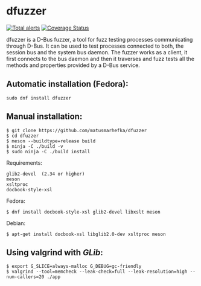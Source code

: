 dfuzzer
=======
[![Total alerts](https://img.shields.io/lgtm/alerts/g/matusmarhefka/dfuzzer.svg?logo=lgtm&logoWidth=18)](https://lgtm.com/projects/g/matusmarhefka/dfuzzer/alerts/)
[![Coverage Status](https://coveralls.io/repos/github/matusmarhefka/dfuzzer/badge.svg)](https://coveralls.io/github/matusmarhefka/dfuzzer)

dfuzzer is a D-Bus fuzzer, a tool for fuzz testing processes communicating
through D-Bus. It can be used to test processes connected to both, the session
bus and the system bus daemon. The fuzzer works as a client, it first connects
to the bus daemon and then it traverses and fuzz tests all the methods and
properties provided by a D-Bus service.

Automatic installation (Fedora):
--------------

    sudo dnf install dfuzzer

Manual installation:
--------------
    $ git clone https://github.com/matusmarhefka/dfuzzer
    $ cd dfuzzer
    $ meson --buildtype=release build
    $ ninja -C ./build -v
    $ sudo ninja -C ./build install


Requirements:

    glib2-devel  (2.34 or higher)
    meson
    xsltproc
    docbook-style-xsl

Fedora:

    $ dnf install docbook-style-xsl glib2-devel libxslt meson

Debian:

    $ apt-get install docbook-xsl libglib2.0-dev xsltproc meson


Using valgrind with _GLib_:
--------------
    $ export G_SLICE=always-malloc G_DEBUG=gc-friendly
    $ valgrind --tool=memcheck --leak-check=full --leak-resolution=high --num-callers=20 ./app
